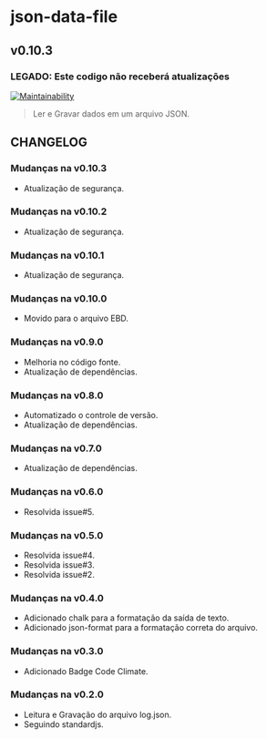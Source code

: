 # json-data-file

## v0.10.3

### LEGADO: Este codigo não receberá atualizações

[![Maintainability](https://api.codeclimate.com/v1/badges/a713e75e6f2eec946512/maintainability)](https://codeclimate.com/github/digitalbocca/json-data-file/maintainability)

> Ler e Gravar dados em um arquivo JSON.

## CHANGELOG

### Mudanças na v0.10.3

- Atualização de segurança.

### Mudanças na v0.10.2

- Atualização de segurança.

### Mudanças na v0.10.1

- Atualização de segurança.

### Mudanças na v0.10.0

- Movido para o arquivo EBD.

### Mudanças na v0.9.0

- Melhoria no código fonte.
- Atualização de dependências.

### Mudanças na v0.8.0

- Automatizado o controle de versão.
- Atualização de dependências.

### Mudanças na v0.7.0

- Atualização de dependências.

### Mudanças na v0.6.0

- Resolvida issue#5.

### Mudanças na v0.5.0

- Resolvida issue#4.
- Resolvida issue#3.
- Resolvida issue#2.

### Mudanças na v0.4.0

- Adicionado chalk para a formatação da saída de texto.
- Adicionado json-format para a formatação correta do arquivo.

### Mudanças na v0.3.0

- Adicionado Badge Code Climate.

### Mudanças na v0.2.0

- Leitura e Gravação do arquivo log.json.
- Seguindo standardjs.
